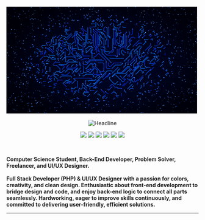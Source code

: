 [![Header](https://github.com/mhmod33/mhmod33/blob/main/High%20Tech%20Internet%20GIF%20by%20Matthew%20Butler.gif)]((https://www.linkedin.com/in/mahmoud-sayed-ali/))
<div>
    <div align=center>
        <img src="https://readme-typing-svg.herokuapp.com?color=%236FDA44&size=32&center=true&vCenter=true&width=600&height=50&lines=Hi+there+I'm+Mahmoud+%F0%9F%91%8B;Computer+Science+Graduate;ITI+Graduate;Full-stack+Developer+PHP+(Laravel);UI/UX+Designer;Freelancer;" alt="Headline" />
    </div>
    <div align=center>
        <p align="center">
          <a href="https://mostaql.com/u/USERNAME"><img src="https://img.shields.io/badge/Mostaql-563D7C?style=flat&logo=Mostaql&logoColor=white" /></a>
          <a href="https://khamsat.com/user/USERNAME"><img src="https://img.shields.io/badge/5-Khamsat-F2A900?style=flat&logo=Khamsat&logoColor=white" /></a>
          <a href="https://www.linkedin.com/in/mahmoud-sayed-ali/"><img src="https://img.shields.io/badge/LinkedIn-0A66C2?style=flat&logo=linkedin&logoColor=white" /></a>
          <a href="https://wa.me/201159403998"><img src="https://img.shields.io/badge/WhatsApp-25D366?style=flat&logo=whatsapp&logoColor=white" /></a>
          <a href="https://www.upwork.com/freelancers/~USERNAME"><img src="https://img.shields.io/badge/Upwork-6fda44?style=flat&logo=upwork&logoColor=white" /></a>
          <a href="https://twitter.com/USERNAME"><img src="https://img.shields.io/badge/X-000000?style=flat&logo=twitter&logoColor=white" /></a>
        </p>
    </div>
    <div align=left>
        <br>
        <p>
            <strong>
                  Computer Science Student, Back-End Developer, Problem Solver, Freelancer, and UI/UX Designer.<br><br>
                Full Stack Developer (PHP) & UI/UX Designer with a passion for colors, creativity, and clean design. Enthusiastic about front-end development to bridge design and code, and enjoy back-end logic to connect all parts seamlessly. Hardworking, eager to                         improve skills continuously, and committed to delivering user-friendly, efficient solutions.
            </strong>
        </p>
      
------
